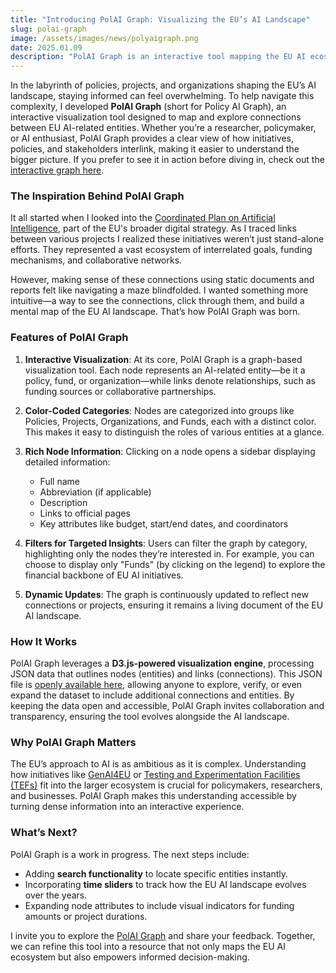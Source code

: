 ```yaml
---
title: "Introducing PolAI Graph: Visualizing the EU’s AI Landscape"
slug: polai-graph
image: /assets/images/news/polyaigraph.png
date: 2025.01.09
description: "PolAI Graph is an interactive tool mapping the EU AI ecosystem—policies, projects, funds, and organizations—making complex connections easier to explore and understand."
---
```

In the labyrinth of policies, projects, and organizations shaping the EU’s AI landscape, staying informed can feel overwhelming. To help navigate this complexity, I developed **PolAI Graph** (short for Policy AI Graph), an interactive visualization tool designed to map and explore connections between EU AI-related entities. Whether you’re a researcher, policymaker, or AI enthusiast, PolAI Graph provides a clear view of how initiatives, policies, and stakeholders interlink, making it easier to understand the bigger picture.
 If you prefer to see it in action before diving in, check out the [interactive graph here](/euai_graph/).

### The Inspiration Behind PolAI Graph
It all started when I looked into the [Coordinated Plan on Artificial Intelligence](/news/eu-and-research/), part of the EU's broader digital strategy. As I traced links between various projects I realized these initiatives weren’t just stand-alone efforts. They represented a vast ecosystem of interrelated goals, funding mechanisms, and collaborative networks.

However, making sense of these connections using static documents and reports felt like navigating a maze blindfolded. I wanted something more intuitive—a way to see the connections, click through them, and build a mental map of the EU AI landscape. That’s how PolAI Graph was born.

### Features of PolAI Graph

1. **Interactive Visualization**:
   At its core, PolAI Graph is a graph-based visualization tool. Each node represents an AI-related entity—be it a policy, fund, or organization—while links denote relationships, such as funding sources or collaborative partnerships.

2. **Color-Coded Categories**:
   Nodes are categorized into groups like Policies, Projects, Organizations, and Funds, each with a distinct color. This makes it easy to distinguish the roles of various entities at a glance.

3. **Rich Node Information**:
   Clicking on a node opens a sidebar displaying detailed information:
   - Full name
   - Abbreviation (if applicable)
   - Description
   - Links to official pages
   - Key attributes like budget, start/end dates, and coordinators

4. **Filters for Targeted Insights**:
   Users can filter the graph by category, highlighting only the nodes they’re interested in. For example, you can choose to display only "Funds" (by clicking on the legend) to explore the financial backbone of EU AI initiatives.

5. **Dynamic Updates**: The graph is continuously updated to reflect new connections or projects, ensuring it remains a living document of the EU AI landscape.



### How It Works

PolAI Graph leverages a **D3.js-powered visualization engine**, processing JSON data that outlines nodes (entities) and links (connections). This JSON file is [openly available here](https://github.com/nicofirst1/nicofirst1.github.io/blob/master/assets/data/euai_data.json), allowing anyone to explore, verify, or even expand the dataset to include additional connections and entities. By keeping the data open and accessible, PolAI Graph invites collaboration and transparency, ensuring the tool evolves alongside the AI landscape.


### Why PolAI Graph Matters

The EU’s approach to AI is as ambitious as it is complex. Understanding how initiatives like [GenAI4EU](https://digital-strategy.ec.europa.eu/en/policies/genai4eu) or [Testing and Experimentation Facilities (TEFs)](https://digital-strategy.ec.europa.eu/en/activities/testing-and-experimentation-facilities) fit into the larger ecosystem is crucial for policymakers, researchers, and businesses. PolAI Graph makes this understanding accessible by turning dense information into an interactive experience.

### What’s Next?

PolAI Graph is a work in progress. The next steps include:
- Adding **search functionality** to locate specific entities instantly.
- Incorporating **time sliders** to track how the EU AI landscape evolves over the years.
- Expanding node attributes to include visual indicators for funding amounts or project durations.

I invite you to explore the [PolAI Graph](/euai_graph/) and share your feedback. Together, we can refine this tool into a resource that not only maps the EU AI ecosystem but also empowers informed decision-making.